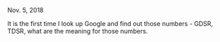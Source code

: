 Nov. 5, 2018

It is the first time I look up Google and find out those numbers - GDSR, TDSR, what are the meaning for those numbers. 
